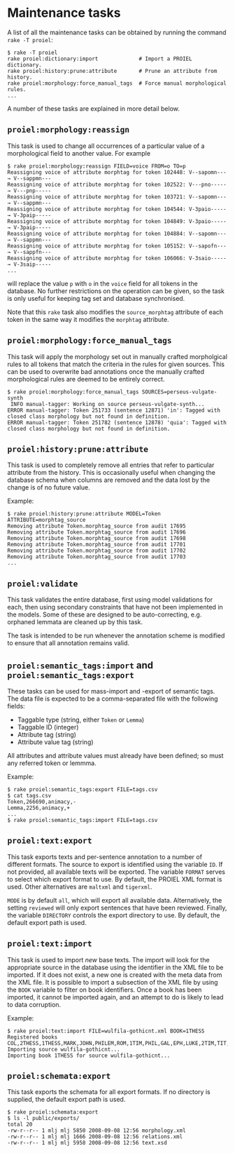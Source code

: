 Maintenance tasks
=================

A list of all the maintenance tasks can be obtained by running the command `rake -T proiel`:

    $ rake -T proiel
    rake proiel:dictionary:import             # Import a PROIEL dictionary.
    rake proiel:history:prune:attribute       # Prune an attribute from history.
    rake proiel:morphology:force_manual_tags  # Force manual morphological rules.
    ...

A number of these tasks are explained in more detail below.

`proiel:morphology:reassign`
----------------------------

This task is used to change all occurrences of a particular value of a morphological
field to another value. For example

    $ rake proiel:morphology:reassign FIELD=voice FROM=o TO=p
    Reassigning voice of attribute morphtag for token 102448: V--sapomn--- → V--sappmn---
    Reassigning voice of attribute morphtag for token 102522: V---pno----- → V---pnp-----
    Reassigning voice of attribute morphtag for token 103721: V--sapomn--- → V--sappmn---
    Reassigning voice of attribute morphtag for token 104544: V-3paio----- → V-3paip-----
    Reassigning voice of attribute morphtag for token 104849: V-3paio----- → V-3paip-----
    Reassigning voice of attribute morphtag for token 104884: V--sapomn--- → V--sappmn---
    Reassigning voice of attribute morphtag for token 105152: V--sapofn--- → V--sappfn---
    Reassigning voice of attribute morphtag for token 106066: V-3saio----- → V-3saip-----
    ...

will replace the value `p` with `o` in the `voice` field for all tokens in the database.
No further restrictions on the operation can be given, so the task is only useful for
keeping tag set and database synchronised.

Note that this `rake` task also modifies the `source_morphtag` attribute of each token
in the same way it modifies the `morphtag` attribute.

`proiel:morphology:force_manual_tags`
-------------------------------------

This task will apply the morphology set out in manually crafted morpholgical rules
to all tokens that match the criteria in the rules for given sources. This can be
used to overwrite bad annotations once the manually crafted morphological rules are
deemed to be entirely correct.

    $ rake proiel:morphology:force_manual_tags SOURCES=perseus-vulgate-synth
     INFO manual-tagger: Working on source perseus-vulgate-synth...
    ERROR manual-tagger: Token 251733 (sentence 12871) 'in': Tagged with closed class morphology but not found in definition.
    ERROR manual-tagger: Token 251782 (sentence 12878) 'quia': Tagged with closed class morphology but not found in definition.

`proiel:history:prune:attribute`
--------------------------------

This task is used to completely remove all entries that refer to particular
attribute from the history. This is occasionally useful when changing the database
schema when columns are removed and the data lost by the change is of no future value.

Example:

    $ rake proiel:history:prune:attribute MODEL=Token ATTRIBUTE=morphtag_source
    Removing attribute Token.morphtag_source from audit 17695
    Removing attribute Token.morphtag_source from audit 17696
    Removing attribute Token.morphtag_source from audit 17698
    Removing attribute Token.morphtag_source from audit 17701
    Removing attribute Token.morphtag_source from audit 17702
    Removing attribute Token.morphtag_source from audit 17703
    ...

`proiel:validate`
-----------------

This task validates the entire database, first using model validations for each, then
using secondary constraints that have not been implemented in the models. Some of these
are designed to be auto-correcting, e.g. orphaned lemmata are cleaned up by this task.

The task is intended to be run whenever the annotation scheme is modified to ensure that
all annotation remains valid.

`proiel:semantic_tags:import` and `proiel:semantic_tags:export`
---------------------------------------------------------------

These tasks can be used for mass-import and -export of semantic tags. The data file is 
expected to be a comma-separated file with the following fields:

  * Taggable type (string, either `Token` or `Lemma`)
  * Taggable ID (integer)
  * Attribute tag (string)
  * Attribute value tag (string)

All attributes and attribute values must already have been defined; so must any
referred token or lemmma.

Example:

    $ rake proiel:semantic_tags:export FILE=tags.csv
    $ cat tags.csv
    Token,266690,animacy,-
    Lemma,2256,animacy,+
    ...
    $ rake proiel:semantic_tags:import FILE=tags.csv

`proiel:text:export`
--------------------

This task exports texts and per-sentence annotation to a number of different formats.
The source to export is identified using the variable `ID`. If not provided, all available
texts will be exported. The variable `FORMAT` serves to select which export format to
use. By default, the PROIEL XML format is used. Other alternatives are `maltxml` and
`tigerxml`.

`MODE` is by default `all`, which will export all available data. Alternatively, the
setting `reviewed` will only export sentences that have been reviewed. Finally, the
variable `DIRECTORY` controls the export directory to use. By default, the default
export path is used.

`proiel:text:import`
--------------------

This task is used to import _new_ base texts. The import will look for the appropriate
source in the database using the identifier in the XML file to be imported. If it does
not exist, a new one is created with the meta data from the XML file. It is possible
to import a subsection of the XML file by using the `BOOK` variable to filter on
book identifiers. Once a book has been imported, it cannot be imported again, and
an attempt to do is likely to lead to data corruption.

Example:

    $ rake proiel:text:import FILE=wulfila-gothicnt.xml BOOK=1THESS
    Registered books COL,2THESS,1THESS,MARK,JOHN,PHILEM,ROM,1TIM,PHIL,GAL,EPH,LUKE,2TIM,TIT,2COR,MATT,1COR...
    Importing source wulfila-gothicnt...
    Importing book 1THESS for source wulfila-gothicnt...

`proiel:schemata:export`
------------------------

This task exports the schemata for all export formats. If no directory is supplied,
the default export path is used.

    $ rake proiel:schemata:export
    $ ls -l public/exports/
    total 20
    -rw-r--r-- 1 mlj mlj 5850 2008-09-08 12:56 morphology.xml
    -rw-r--r-- 1 mlj mlj 1666 2008-09-08 12:56 relations.xml
    -rw-r--r-- 1 mlj mlj 5958 2008-09-08 12:56 text.xsd

